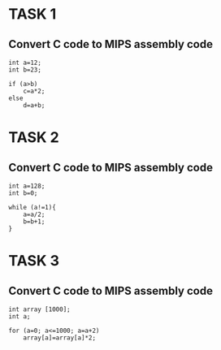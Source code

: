 # TASK 1

## Convert C code to MIPS assembly code
```
int a=12;
int b=23;

if (a>b)
    c=a*2;
else 
    d=a+b;
```

# TASK 2

## Convert C code to MIPS assembly code
```
int a=128;
int b=0;

while (a!=1){
    a=a/2;
    b=b+1;
}
```

# TASK 3

## Convert C code to MIPS assembly code
```
int array [1000];
int a;

for (a=0; a<=1000; a=a+2)
    array[a]=array[a]*2;